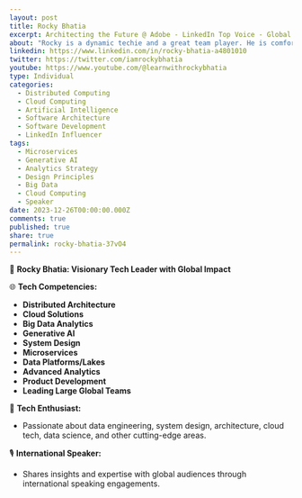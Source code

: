 ```yaml
---
layout: post
title: Rocky Bhatia
excerpt: Architecting the Future @ Adobe - LinkedIn Top Voice - Global Speaker
about: "Rocky is a dynamic techie and a great team player. He is comfortable with the complexity of architecture and has good understanding of what all it takes to build a resilient big data platform."
linkedin: https://www.linkedin.com/in/rocky-bhatia-a4801010
twitter: https://twitter.com/iamrockybhatia
youtube: https://www.youtube.com/@learnwithrockybhatia
type: Individual
categories:
  - Distributed Computing
  - Cloud Computing
  - Artificial Intelligence
  - Software Architecture
  - Software Development
  - LinkedIn Influencer
tags:
  - Microservices
  - Generative AI
  - Analytics Strategy
  - Design Principles
  - Big Data
  - Cloud Computing
  - Speaker
date: 2023-12-26T00:00:00.000Z
comments: true
published: true
share: true
permalink: rocky-bhatia-37vO4
---
```

🚀 **Rocky Bhatia: Visionary Tech Leader with Global Impact**

🌐 **Tech Competencies:**
- **Distributed Architecture**
- **Cloud Solutions**
- **Big Data Analytics**
- **Generative AI**
- **System Design**
- **Microservices**
- **Data Platforms/Lakes**
- **Advanced Analytics**
- **Product Development**
- **Leading Large Global Teams**

🔧 **Tech Enthusiast:**
- Passionate about data engineering, system design, architecture, cloud tech, data science, and other cutting-edge areas.

🎙️ **International Speaker:**
- Shares insights and expertise with global audiences through international speaking engagements.




